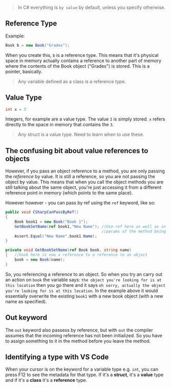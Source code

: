 >In C# everything is `by value` by default, unless you specify otherwise.

## Reference Type

Example:

```cs
Book b = new Book("Grades");
```
When you create this, `b` is a reference type.  This means that it's physical space in memory actually contains a reference to another part of memory where the contents of the Book object ("Grades") is stored.  This is a pointer, basically.

> Any variable defined as a class is a reference type.

## Value Type
```cs
int x = 3
```
Integers, for example are a value type.  The value `3` is simply stored.  `x` refers directly to the space in memory that contains the `3`.

> Any struct is a value type.  Need to learn when to use these.

## The confusing bit about value references to objects

However, if you pass an object reference to a method, you are only passing the *reference* by value.  It is still a reference, so you are not passing the object by value. This means that when you call the object methods you are still talking about the same object, you're just accessing it from a different reference point in memory (which points to the same place).

However however - you can pass by ref using the `ref` keyword, like so:

```cs
public void CSharpCanPassByRef()
{
    Book book1 = new Book("Book 1");
    GetBookSetName(ref book1,"New Name"); //Use ref here as well as in the
                                          //params of the method being called
    Assert.Equal("New Name",book1.Name);
}

private void GetBookSetName(ref Book book, string name) 
{   //book here is now a reference to a reference to an object
    book = new Book(name);
}
```

So, you referencing a reference to an object.  So when you try an carry out an action on `book` the variable says: `the object you're looking for is at this location` then you go there and it says `oh sorry, actually the object you're looking for is at this location`.  In the example above it would essentially overwrite the existing `book1` with a new book object (with a new name as specified).


## Out keyword

The `out` keyword also passess by reference, but with `out` the compiler assumes that the incoming reference has not been initialized.  So you have to assign something to it in the method before you leave the method.

## Identifying a type with VS Code

When your cursor is on the keyword for a variable type e.g. `int`, you can press F12 to see the metadata for that type. If it's a **struct**, it's a **value** type and if it's a **class** it's a **reference** type.